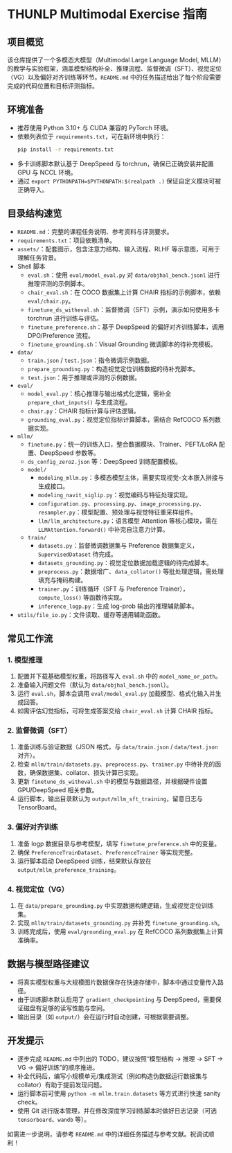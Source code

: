 # THUNLP Multimodal Exercise 指南

## 项目概览
该仓库提供了一个多模态大模型（Multimodal Large Language Model, MLLM）的教学与实验框架，涵盖模型结构补全、推理流程、监督微调（SFT）、视觉定位（VG）以及偏好对齐训练等环节。`README.md` 中的任务描述给出了每个阶段需要完成的代码位置和目标评测指标。

## 环境准备
- 推荐使用 Python 3.10+ 与 CUDA 兼容的 PyTorch 环境。
- 依赖列表位于 `requirements.txt`，可在新环境中执行：
  ```bash
  pip install -r requirements.txt
  ```
- 多卡训练脚本默认基于 DeepSpeed 与 torchrun，确保已正确安装并配置 GPU 与 NCCL 环境。
- 通过 `export PYTHONPATH=$PYTHONPATH:$(realpath .)` 保证自定义模块可被正确导入。

## 目录结构速览
- `README.md`：完整的课程任务说明、参考资料与评测要求。
- `requirements.txt`：项目依赖清单。
- `assets/`：配套图示，包含注意力结构、输入流程、RLHF 等示意图，可用于理解任务背景。
- Shell 脚本
  - `eval.sh`：使用 `eval/model_eval.py` 对 `data/objhal_bench.jsonl` 进行推理评测的示例脚本。
  - `chair_eval.sh`：在 COCO 数据集上计算 CHAIR 指标的示例脚本，依赖 `eval/chair.py`。
  - `finetune_ds_witheval.sh`：监督微调（SFT）示例，演示如何使用多卡 torchrun 进行训练与评估。
  - `finetune_preference.sh`：基于 DeepSpeed 的偏好对齐训练脚本，调用 DPO/Preference 流程。
  - `finetune_grounding.sh`：Visual Grounding 微调脚本的待补充模板。
- `data/`
  - `train.json` / `test.json`：指令微调示例数据。
  - `prepare_grounding.py`：构造视觉定位训练数据的待补充脚本。
  - `test.json`：用于推理或评测的示例数据。
- `eval/`
  - `model_eval.py`：核心推理与输出格式化逻辑，需补全 `prepare_chat_inputs()` 与生成流程。
  - `chair.py`：CHAIR 指标计算与评估逻辑。
  - `grounding_eval.py`：视觉定位指标计算脚本，需结合 RefCOCO 系列数据实现。
- `mllm/`
  - `finetune.py`：统一的训练入口，整合数据模块、Trainer、PEFT/LoRA 配置、DeepSpeed 参数等。
  - `ds_config_zero2.json` 等：DeepSpeed 训练配置模板。
  - `model/`
    - `modeling_mllm.py`：多模态模型主体，需要实现视觉-文本嵌入拼接与生成接口。
    - `modeling_navit_siglip.py`：视觉编码与特征处理实现。
    - `configuration.py`、`processing.py`、`image_processing.py`、`resampler.py`：模型配置、预处理与视觉特征重采样组件。
    - `llm/llm_architecture.py`：语言模型 Attention 等核心模块，需在 `LLMAttention.forward()` 中补完自注意力计算。
  - `train/`
    - `datasets.py`：监督微调数据集与 Preference 数据集定义，`SupervisedDataset` 待完成。
    - `datasets_grounding.py`：视觉定位数据加载逻辑的待完成脚本。
    - `preprocess.py`：数据增广、`data_collator()` 等批处理逻辑，需处理填充与掩码构建。
    - `trainer.py`：训练循环（SFT 与 Preference Trainer），`compute_loss()` 等函数待实现。
    - `inference_logp.py`：生成 log-prob 输出的推理辅助脚本。
- `utils/file_io.py`：文件读取、缓存等通用辅助函数。

## 常见工作流
### 1. 模型推理
1. 配置并下载基础模型权重，将路径写入 `eval.sh` 中的 `model_name_or_path`。
2. 准备输入问题文件（默认为 `data/objhal_bench.jsonl`）。
3. 运行 `eval.sh`，脚本会调用 `eval/model_eval.py` 加载模型、格式化输入并生成回答。
4. 如需评估幻觉指标，可将生成答案交给 `chair_eval.sh` 计算 CHAIR 指标。

### 2. 监督微调（SFT）
1. 准备训练与验证数据（JSON 格式，与 `data/train.json` / `data/test.json` 对齐）。
2. 检查 `mllm/train/datasets.py`、`preprocess.py`、`trainer.py` 中待补充的函数，确保数据集、collator、损失计算已实现。
3. 更新 `finetune_ds_witheval.sh` 中的模型与数据路径，并根据硬件设置 GPU/DeepSpeed 相关参数。
4. 运行脚本，输出目录默认为 `output/mllm_sft_training`，留意日志与 TensorBoard。

### 3. 偏好对齐训练
1. 准备 logp 数据目录与参考模型，填写 `finetune_preference.sh` 中的变量。
2. 确保 `PreferenceTrainDataset`、`PreferenceTrainer` 等实现完整。
3. 运行脚本启动 DeepSpeed 训练，结果默认存放在 `output/mllm_preference_training`。

### 4. 视觉定位（VG）
1. 在 `data/prepare_grounding.py` 中实现数据构建逻辑，生成视觉定位训练集。
2. 实现 `mllm/train/datasets_grounding.py` 并补充 `finetune_grounding.sh`。
3. 训练完成后，使用 `eval/grounding_eval.py` 在 RefCOCO 系列数据集上计算准确率。

## 数据与模型路径建议
- 将真实模型权重与大规模图片数据保存在快速存储中，脚本中通过变量传入路径。
- 由于训练脚本默认启用了 `gradient_checkpointing` 与 DeepSpeed，需要保证磁盘有足够的读写性能与空间。
- 输出目录（如 `output/`）会在运行时自动创建，可根据需要调整。

## 开发提示
- 逐步完成 `README.md` 中列出的 TODO，建议按照“模型结构 → 推理 → SFT → VG → 偏好训练”的顺序推进。
- 补全代码后，编写小规模单元/集成测试（例如构造伪数据运行数据集与 collator）有助于提前发现问题。
- 运行脚本前可使用 `python -m mllm.train.datasets` 等方式进行快速 sanity check。
- 使用 Git 进行版本管理，并在修改深度学习训练脚本时做好日志记录（可选 `tensorboard`、`wandb` 等）。

如需进一步说明，请参考 `README.md` 中的详细任务描述与参考文献。祝调试顺利！
